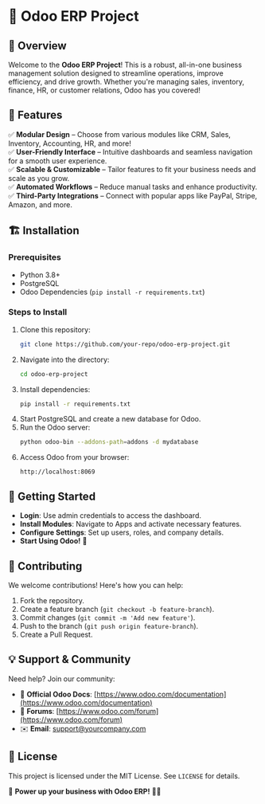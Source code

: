 # 🚀 Odoo ERP Project

## 📌 Overview
Welcome to the **Odoo ERP Project**! This is a robust, all-in-one business management solution designed to streamline operations, improve efficiency, and drive growth. Whether you're managing sales, inventory, finance, HR, or customer relations, Odoo has you covered!

## 🎯 Features
✅ **Modular Design** – Choose from various modules like CRM, Sales, Inventory, Accounting, HR, and more!  
✅ **User-Friendly Interface** – Intuitive dashboards and seamless navigation for a smooth user experience.  
✅ **Scalable & Customizable** – Tailor features to fit your business needs and scale as you grow.  
✅ **Automated Workflows** – Reduce manual tasks and enhance productivity.  
✅ **Third-Party Integrations** – Connect with popular apps like PayPal, Stripe, Amazon, and more.  

## 🏗️ Installation
### Prerequisites
- Python 3.8+
- PostgreSQL
- Odoo Dependencies (`pip install -r requirements.txt`)

### Steps to Install
1. Clone this repository:
   ```bash
   git clone https://github.com/your-repo/odoo-erp-project.git
   ```
2. Navigate into the directory:
   ```bash
   cd odoo-erp-project
   ```
3. Install dependencies:
   ```bash
   pip install -r requirements.txt
   ```
4. Start PostgreSQL and create a new database for Odoo.
5. Run the Odoo server:
   ```bash
   python odoo-bin --addons-path=addons -d mydatabase
   ```
6. Access Odoo from your browser:
   ```
   http://localhost:8069
   ```

## 🚀 Getting Started
- **Login**: Use admin credentials to access the dashboard.
- **Install Modules**: Navigate to Apps and activate necessary features.
- **Configure Settings**: Set up users, roles, and company details.
- **Start Using Odoo!** 🎉

## 🤝 Contributing
We welcome contributions! Here's how you can help:
1. Fork the repository.
2. Create a feature branch (`git checkout -b feature-branch`).
3. Commit changes (`git commit -m 'Add new feature'`).
4. Push to the branch (`git push origin feature-branch`).
5. Create a Pull Request.

## 💡 Support & Community
Need help? Join our community:
- 📌 **Official Odoo Docs**: [https://www.odoo.com/documentation](https://www.odoo.com/documentation)
- 💬 **Forums**: [https://www.odoo.com/forum](https://www.odoo.com/forum)
- ✉️ **Email**: support@yourcompany.com

## 📜 License
This project is licensed under the MIT License. See `LICENSE` for details.

🚀 **Power up your business with Odoo ERP!** 💼✨

